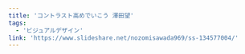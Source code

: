 ```yaml
---
title: 'コントラスト高めでいこう 澤田望'
tags:
  - 'ビジュアルデザイン'
link: 'https://www.slideshare.net/nozomisawada969/ss-134577004/'
---
```


